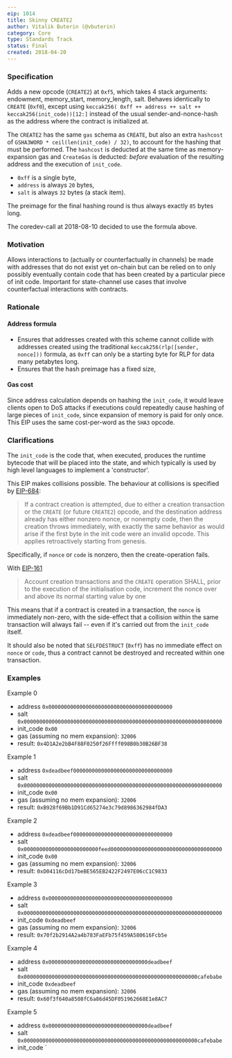 ```yaml
---
eip: 1014
title: Skinny CREATE2
author: Vitalik Buterin (@vbuterin)
category: Core
type: Standards Track
status: Final
created: 2018-04-20
---
```


### Specification

Adds a new opcode (`CREATE2`) at `0xf5`, which takes 4 stack arguments: endowment, memory_start, memory_length, salt. Behaves identically to `CREATE` (`0xf0`), except using `keccak256( 0xff ++ address ++ salt ++ keccak256(init_code))[12:]` instead of the usual sender-and-nonce-hash as the address where the contract is initialized at.

The `CREATE2` has the same `gas` schema as `CREATE`, but also an extra `hashcost` of `GSHA3WORD * ceil(len(init_code) / 32)`, to account for the hashing that must be performed. The `hashcost` is deducted at the same time as memory-expansion gas and `CreateGas` is deducted: _before_ evaluation of the resulting address and the execution of `init_code`.

- `0xff` is a single byte, 
- `address` is always `20` bytes, 
- `salt` is always `32` bytes (a stack item). 

The preimage for the final hashing round is thus always exactly `85` bytes long.

The coredev-call at 2018-08-10 decided to use the formula above. 


### Motivation

Allows interactions to (actually or counterfactually in channels) be made with addresses that do not exist yet on-chain but can be relied on to only possibly eventually contain code that has been created by a particular piece of init code. Important for state-channel use cases that involve counterfactual interactions with contracts.

### Rationale

#### Address formula

* Ensures that addresses created with this scheme cannot collide with addresses created using the traditional `keccak256(rlp([sender, nonce]))` formula, as `0xff` can only be a starting byte for RLP for data many petabytes long.
* Ensures that the hash preimage has a fixed size,

#### Gas cost

Since address calculation depends on hashing the `init_code`, it would leave clients open to DoS attacks if executions could repeatedly cause hashing of large pieces of `init_code`, since expansion of memory is paid for only once. This EIP uses the same cost-per-word as the `SHA3` opcode. 

### Clarifications

The `init_code` is the code that, when executed, produces the runtime bytecode that will be placed into the state, and which typically is used by high level languages to implement a 'constructor'.

This EIP makes collisions possible. The behaviour at collisions is specified by [EIP-684](https://github.com/ethereum/EIPs/issues/684):

> If a contract creation is attempted, due to either a creation transaction or the `CREATE` (or future `CREATE2`) opcode, and the destination address already has either nonzero nonce, or nonempty code, then the creation throws immediately, with exactly the same behavior as would arise if the first byte in the init code were an invalid opcode. This applies retroactively starting from genesis.

Specifically, if `nonce` or `code` is nonzero, then the create-operation fails. 

With [EIP-161](./eip-161.md) 

> Account creation transactions and the `CREATE` operation SHALL, prior to the execution of the initialisation code, increment the nonce over and above its normal starting value by one

This means that if a contract is created in a transaction, the `nonce` is immediately non-zero, with the side-effect that a collision within the same transaction will always fail -- even if it's carried out from the `init_code` itself.

It should also be noted that `SELFDESTRUCT` (`0xff`) has no immediate effect on `nonce` or `code`, thus a contract cannot be destroyed and recreated within one transaction.

### Examples

Example 0
* address `0x0000000000000000000000000000000000000000`
* salt `0x0000000000000000000000000000000000000000000000000000000000000000`
* init_code `0x00`
* gas (assuming no mem expansion): `32006`
* result: `0x4D1A2e2bB4F88F0250f26Ffff098B0b30B26BF38`

Example 1
* address `0xdeadbeef00000000000000000000000000000000`
* salt `0x0000000000000000000000000000000000000000000000000000000000000000`
* init_code `0x00`
* gas (assuming no mem expansion): `32006`
* result: `0xB928f69Bb1D91Cd65274e3c79d8986362984fDA3`

Example 2
* address `0xdeadbeef00000000000000000000000000000000`
* salt `0x000000000000000000000000feed000000000000000000000000000000000000`
* init_code `0x00`
* gas (assuming no mem expansion): `32006`
* result: `0xD04116cDd17beBE565EB2422F2497E06cC1C9833`

Example 3
* address `0x0000000000000000000000000000000000000000`
* salt `0x0000000000000000000000000000000000000000000000000000000000000000`
* init_code `0xdeadbeef`
* gas (assuming no mem expansion): `32006`
* result: `0x70f2b2914A2a4b783FaEFb75f459A580616Fcb5e`

Example 4
* address `0x00000000000000000000000000000000deadbeef`
* salt `0x00000000000000000000000000000000000000000000000000000000cafebabe`
* init_code `0xdeadbeef`
* gas (assuming no mem expansion): `32006`
* result: `0x60f3f640a8508fC6a86d45DF051962668E1e8AC7`

Example 5
* address `0x00000000000000000000000000000000deadbeef`
* salt `0x00000000000000000000000000000000000000000000000000000000cafebabe`
* init_code `
